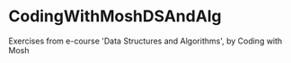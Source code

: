 # CodingWithMoshDSAndAlg
Exercises from e-course 'Data Structures and Algorithms', by Coding with Mosh
